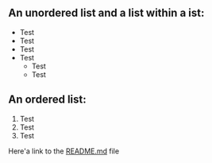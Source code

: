 ## An unordered list and a list within a ist:

<ul> 
    <li>Test</li>
    <li>Test</li>
    <li>Test</li>
    <li> Test
        <ul>
    		<li>Test</li>
    		<li>Test</li>
    	</ul>
    </li>
</ul>

## An ordered list:

<ol> 
    <li>Test</li>
    <li>Test</li>
    <li>Test</li>
 </ol>


Here'a link to the [README.md](https://github.com/Olivier-BeCode/exercise-markdown/blob/master/README.md) file
